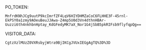 PO_TOKEN:
```
MnfrdKNhJCg9uutP9kcImrfZF4LqV6HIYDHMZaCoC6FLHHE3F-45rnl-EkPSY0a1zmy9AOeuBeuJJAwa-Z4mp5U0d3Vn4dthnHBAr-Uuzzi6th4nkhbnHptay_KdGFedyMK7aX_Nor1G4jSbB5pkRIFsb9flyfqpQg==
```
VISITOR_DATA:
```
CgtzXzlMUzZ0VXRsbyjWtra9BjIKCgJVUxIEGgAgTQ%3D%3D
```
